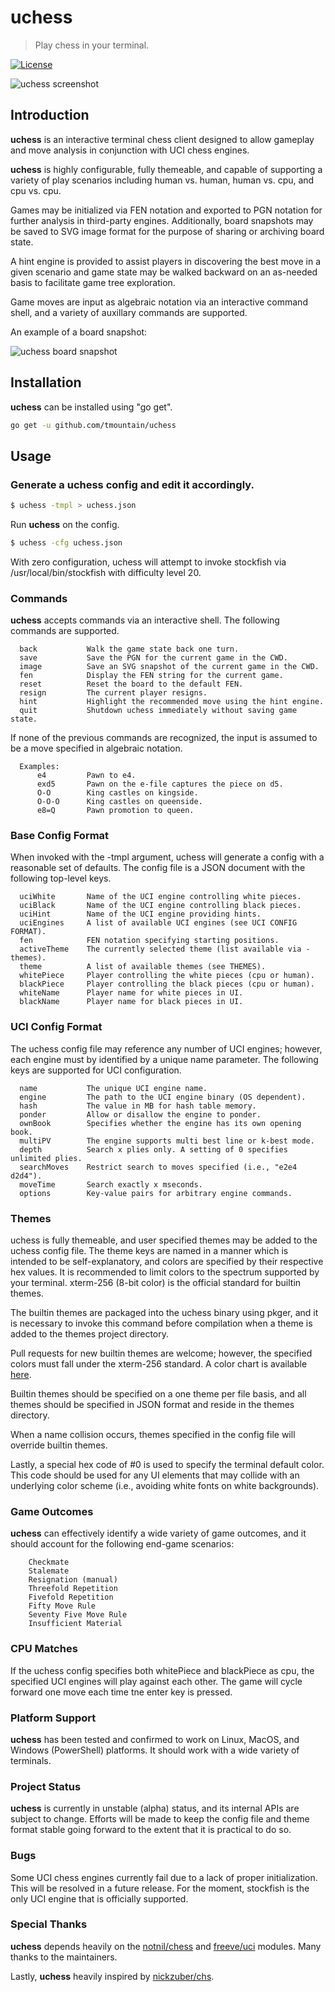 # uchess

> Play chess in your terminal.

[![License](http://img.shields.io/badge/license-mit-blue.svg?style=flat-square)](https://raw.githubusercontent.com/tmountain/uchess/master/LICENSE)

![uchess screenshot](/assets/uchess.png)

## Introduction

**uchess** is an interactive terminal chess client designed to allow
gameplay and move analysis in conjunction with UCI chess engines.

**uchess** is highly configurable, fully themeable, and capable of
supporting a variety of play scenarios including human vs. human,
human vs. cpu, and cpu vs. cpu.

Games may be initialized via FEN notation and exported to PGN notation
for further analysis in third-party engines. Additionally, board
snapshots may be saved to SVG image format for the purpose of sharing
or archiving board state.

A hint engine is provided to assist players in discovering the best
move in a given scenario and game state may be walked backward on an
as-needed basis to facilitate game tree exploration.

Game moves are input as algebraic notation via an interactive command
shell, and a variety of auxillary commands are supported.

An example of a board snapshot:

![uchess board snapshot](assets/snapshot.png)

## Installation

**uchess** can be installed using "go get".

```bash
go get -u github.com/tmountain/uchess
```

## Usage

### Generate a **uchess** config and edit it accordingly.

```bash
$ uchess -tmpl > uchess.json
```

Run **uchess** on the config.

```bash
$ uchess -cfg uchess.json
```

With zero configuration, uchess will attempt to invoke stockfish
via /usr/local/bin/stockfish with difficulty level 20.

### Commands

**uchess** accepts commands via an interactive shell. The following commands
are supported.

```
  back           Walk the game state back one turn.
  save           Save the PGN for the current game in the CWD.
  image          Save an SVG snapshot of the current game in the CWD.
  fen            Display the FEN string for the current game.
  reset          Reset the board to the default FEN.
  resign         The current player resigns.
  hint           Highlight the recommended move using the hint engine.
  quit           Shutdown uchess immediately without saving game state.
```

If none of the previous commands are recognized, the input is assumed
to be a move specified in algebraic notation.

```
  Examples:
      e4         Pawn to e4.
      exd5       Pawn on the e-file captures the piece on d5.
      O-O        King castles on kingside.
      O-O-O      King castles on queenside.
      e8=Q       Pawn promotion to queen.
```

### Base Config Format
When invoked with the -tmpl argument, uchess will generate a config with
a reasonable set of defaults. The config file is a JSON document with
the following top-level keys.

```
  uciWhite       Name of the UCI engine controlling white pieces.
  uciBlack       Name of the UCI engine controlling black pieces.
  uciHint        Name of the UCI engine providing hints.
  uciEngines     A list of available UCI engines (see UCI CONFIG FORMAT).
  fen            FEN notation specifying starting positions.
  activeTheme    The currently selected theme (list available via -themes).
  theme          A list of available themes (see THEMES).
  whitePiece     Player controlling the white pieces (cpu or human).
  blackPiece     Player controlling the black pieces (cpu or human).
  whiteName      Player name for white pieces in UI.
  blackName      Player name for black pieces in UI.
```

### UCI Config Format
The uchess config file may reference any number of UCI engines; however,
each engine must by identified by a unique name parameter. The following
keys are supported for UCI configuration.

```
  name           The unique UCI engine name.
  engine         The path to the UCI engine binary (OS dependent).
  hash           The value in MB for hash table memory.
  ponder         Allow or disallow the engine to ponder.
  ownBook        Specifies whether the engine has its own opening book.
  multiPV        The engine supports multi best line or k-best mode.
  depth          Search x plies only. A setting of 0 specifies unlimited plies.
  searchMoves    Restrict search to moves specified (i.e., "e2e4 d2d4").
  moveTime       Search exactly x mseconds.
  options        Key-value pairs for arbitrary engine commands.
```

### Themes
uchess is fully themeable, and user specified themes may be added to the
uchess config file. The theme keys are named in a manner which is intended to
be self-explanatory, and colors are specified by their respective hex
values. It is recommended to limit colors to the spectrum supported by
your terminal. xterm-256 (8-bit color) is the official standard for
builtin themes.

The builtin themes are packaged into the uchess binary using pkger, and
it is necessary to invoke this command before compilation when a theme
is added to the themes project directory.

Pull requests for new builtin themes are welcome; however, the specified
colors must fall under the xterm-256 standard. A color chart is available
[here](https://en.wikipedia.org/wiki/Xterm#/media/File:Xterm_256color_chart.svg).

Builtin themes should be specified on a one theme per file basis, and all
themes should be specified in JSON format and reside in the themes directory.

When a name collision occurs, themes specified in the config file will
override builtin themes.

Lastly, a special hex code of #0 is used to specify the terminal default
color. This code should be used for any UI elements that may collide with
an underlying color scheme (i.e., avoiding white fonts on white backgrounds).

### Game Outcomes
**uchess** can effectively identify a wide variety of game outcomes, and it should
account for the following end-game scenarios:

```
    Checkmate
    Stalemate
    Resignation (manual)
    Threefold Repetition
    Fivefold Repetition
    Fifty Move Rule
    Seventy Five Move Rule
    Insufficient Material
```

### CPU Matches
If the uchess config specifies both whitePiece and blackPiece as cpu,
the specified UCI engines will play against each other. The game will
cycle forward one move each time tne enter key is pressed.

### Platform Support
**uchess** has been tested and confirmed to work on Linux, MacOS, and Windows
(PowerShell) platforms. It should work with a wide variety of terminals.

### Project Status
**uchess** is currently in unstable (alpha) status, and its internal APIs
are subject to change. Efforts will be made to keep the config file and
theme format stable going forward to the extent that it is practical to do so.

### Bugs
Some UCI chess engines currently fail due to a lack of proper initialization.
This will be resolved in a future release. For the moment, stockfish is the
only UCI engine that is officially supported.

### Special Thanks
**uchess** depends heavily on the [notnil/chess](https://github.com/notnil/chess)
and [freeve/uci](https://github.com/freeeve/uci) modules. Many thanks to the maintainers.

Lastly, **uchess** heavily inspired by [nickzuber/chs](https://github.com/nickzuber/chs).
